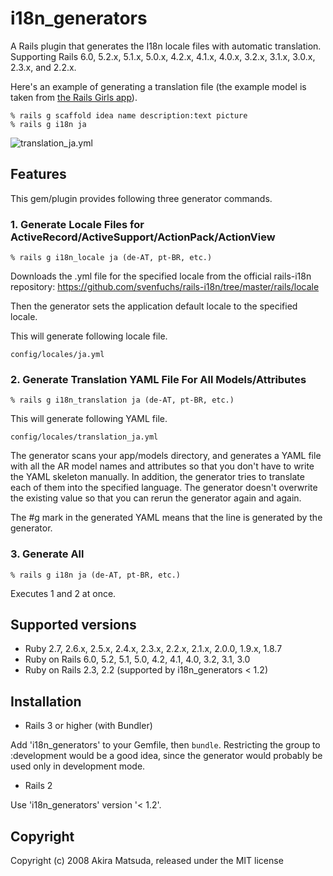 # i18n_generators

A Rails plugin that generates the I18n locale files with automatic
translation. Supporting Rails 6.0, 5.2.x, 5.1.x, 5.0.x, 4.2.x, 4.1.x, 4.0.x, 3.2.x, 3.1.x, 3.0.x,
2.3.x, and 2.2.x.

Here's an example of generating a translation file (the example model is taken
from [the Rails Girls app](http://guides.railsgirls.com/app/#create-idea-scaffold)).

    % rails g scaffold idea name description:text picture
    % rails g i18n ja

![translation_ja.yml](https://raw.githubusercontent.com/amatsuda/i18n_generators/414e923ae1a6450f0005b486376d084a88938a9e/assets/i18n_ja_example.png)

## Features

This gem/plugin provides following three generator commands.

### 1. Generate Locale Files for ActiveRecord/ActiveSupport/ActionPack/ActionView

    % rails g i18n_locale ja (de-AT, pt-BR, etc.)

Downloads the .yml file for the specified locale from the official rails-i18n
repository:
    https://github.com/svenfuchs/rails-i18n/tree/master/rails/locale

Then the generator sets the application default locale to the specified
locale.

This will generate following locale file.

    config/locales/ja.yml

### 2. Generate Translation YAML File For All Models/Attributes

    % rails g i18n_translation ja (de-AT, pt-BR, etc.)

This will generate following YAML file.

    config/locales/translation_ja.yml

The generator scans your app/models directory, and generates a YAML file with
all the AR model names and attributes so that you don't have to write the YAML
skeleton manually. In addition, the generator tries to translate each of them
into the specified language. The generator doesn't overwrite the existing
value so that you can rerun the generator again and again.

The #g mark in the generated YAML means that the line is generated by the
generator.

### 3. Generate All

    % rails g i18n ja (de-AT, pt-BR, etc.)

Executes 1 and 2 at once.


## Supported versions

*   Ruby 2.7, 2.6.x, 2.5.x, 2.4.x, 2.3.x, 2.2.x, 2.1.x, 2.0.0, 1.9.x, 1.8.7
*   Ruby on Rails 6.0, 5.2, 5.1, 5.0, 4.2, 4.1, 4.0, 3.2, 3.1, 3.0
*   Ruby on Rails 2.3, 2.2 (supported by i18n_generators < 1.2)


## Installation

*   Rails 3 or higher (with Bundler)


Add 'i18n_generators' to your Gemfile, then `bundle`. Restricting the group to
:development would be a good idea, since the generator would probably be used
only in development mode.

*   Rails 2


Use 'i18n_generators' version '< 1.2'.


## Copyright

Copyright (c) 2008 Akira Matsuda, released under the MIT license

